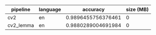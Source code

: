 | pipeline  | language | accuracy           | size (MB) |
|-----------|----------|--------------------|-----------|
| cv2       | en       | 0.9896455756376461 | 0         |
| cv2_lemma | en       | 0.9880289004691984 | 0         |